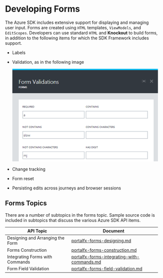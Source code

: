 # Developing Forms

The Azure SDK includes extensive support for displaying and managing user input. Forms are created using `HTML` templates, `ViewModels`, and `EditScopes`. Developers can use standard `HTML` and **Knockout** to build forms, in addition to the following items for which  the SDK Framework includes support.

  * Labels
  * Validation, as in the following image

    ![alt-text](../media/portalfx-forms/forms.png "Forms Example") 
  * Change tracking
  * Form reset
  * Persisting edits across journeys and browser sessions
 

## Forms Topics

There are a number of subtopics in the forms topic.  Sample source code is included in subtopics that discuss the various Azure SDK API items.

| API Topic             | Document              | 
| --------------------- | --------------------- | 
| Designing and Arranging the Form | [portalfx-forms-designing.md](portalfx-forms-designing.md)                 |  
| Forms Construction        | [portalfx-forms-construction.md](portalfx-forms-construction.md)      |  
| Integrating Forms with Commands          | [portalfx-forms-integrating-with-commands.md](portalfx-forms-integrating-with-commands.md)        | 
| Form Field Validation       | [portalfx-forms-field-validation.md](portalfx-forms-field-validation.md)      |  

